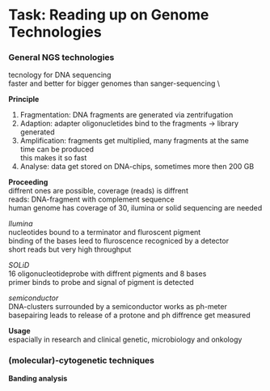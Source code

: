 # Task: Reading up on Genome Technologies

### General NGS technologies

tecnology for DNA sequencing \
faster and better for bigger genomes than sanger-sequencing \ 

**Principle** 

1. Fragmentation: DNA fragments are generated via zentrifugation 
2. Adaption: adapter oligonucletides bind to the fragments -> library generated 
3. Amplification: fragments get multiplied, many fragments at the same time can be produced \
this makes it so fast 
4. Analyse: data get stored on DNA-chips, sometimes more then 200 GB

**Proceeding** \
diffrent ones are possible, coverage (reads) is diffrent \
reads: DNA-fragment with complement sequence \
human genome has coverage of 30, ilumina or solid sequencing are needed 

*Ilumina* \
nucleotides bound to a terminator and fluroscent pigment \
binding of the bases leed to fluroscence recogniced by a detector \
short reads but very high throughput

*SOLiD* \
16 oligonucleotideprobe with diffrent pigments and 8 bases \
primer binds to probe and signal of pigment is detected 

*semiconductor* \
DNA-clusters surrounded by a semiconductor works as ph-meter \
basepairing leads to release of a protone and ph diffrence get measured 

**Usage** \
espacially in research and clinical genetic, microbiology and onkology 


### (molecular)-cytogenetic techniques

**Banding analysis** 
